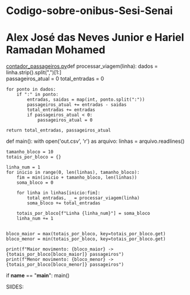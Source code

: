 # Codigo-sobre-onibus-Sesi-Senai
# Alex José das Neves Junior e Hariel Ramadan Mohamed

[contador_passageiros.py](https://github.com/user-attachments/files/21927702/contador_passageiros.py)def processar_viagem(linha):
    dados = linha.strip().split(",")[1:]  
    passageiros_atual = 0
    total_entradas = 0

    for ponto in dados:
        if ":" in ponto:
            entradas, saidas = map(int, ponto.split(":"))
            passageiros_atual += entradas - saidas
            total_entradas += entradas
            if passageiros_atual < 0:
                passageiros_atual = 0

    return total_entradas, passageiros_atual


def main():
    with open('out.csv', 'r') as arquivo:
        linhas = arquivo.readlines()

    tamanho_bloco = 10  
    totais_por_bloco = {}

    linha_num = 1
    for inicio in range(0, len(linhas), tamanho_bloco):
        fim = min(inicio + tamanho_bloco, len(linhas))
        soma_bloco = 0

        for linha in linhas[inicio:fim]:
            total_entradas, _ = processar_viagem(linha)
            soma_bloco += total_entradas

        totais_por_bloco[f"Linha {linha_num}"] = soma_bloco
        linha_num += 1

  
    bloco_maior = max(totais_por_bloco, key=totais_por_bloco.get)
    bloco_menor = min(totais_por_bloco, key=totais_por_bloco.get)

    print(f"Maior movimento: {bloco_maior} -> {totais_por_bloco[bloco_maior]} passageiros")
    print(f"Menor movimento: {bloco_menor} -> {totais_por_bloco[bloco_menor]} passageiros")


if __name__ == "__main__":
    main()

SlIDES: 


